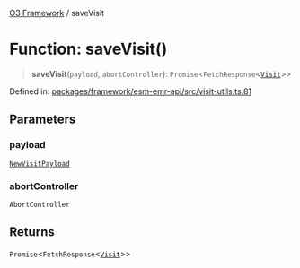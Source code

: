 [O3 Framework](../API.md) / saveVisit

# Function: saveVisit()

> **saveVisit**(`payload`, `abortController`): `Promise`\<`FetchResponse`\<[`Visit`](../interfaces/Visit.md)\>\>

Defined in: [packages/framework/esm-emr-api/src/visit-utils.ts:81](https://github.com/its-kios09/openmrs-esm-core/blob/main/packages/framework/esm-emr-api/src/visit-utils.ts#L81)

## Parameters

### payload

[`NewVisitPayload`](../interfaces/NewVisitPayload.md)

### abortController

`AbortController`

## Returns

`Promise`\<`FetchResponse`\<[`Visit`](../interfaces/Visit.md)\>\>
